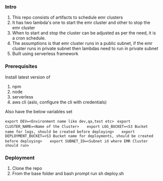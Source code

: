 ### Intro
1. This repo consists of artifacts to schedule emr clusters
2. It has two lambda's one to start the emr cluster and other to stop the emr cluster
3. When to start and stop the cluster can be adjusted as per the need, it is a cron schedule.
4. The assumptions is that emr cluster runs in a public subnet, if the emr cluster runs in private subnet then lambdas
   need to run in private subnet
5. Built using serverless framework

### Prerequisites
Install latest version of
1. npm
2. node
3. serverless
4. aws cli (aslo, configure the cli with credentials)

Also have the below variables set 

`export DEV=<Environment name like dev,qa,test etc> `
`export CLUSTER_NAME=<Name of the Cluster>   `
`export LOG_BUCKET=<S3 Bucket name for logs, should be created before deploying>   `
`export DEPLOYMENT_BUCKET=<S3 Bucket name for deployments, should be created before deploying>   `
`export SUBNET_ID=<Subnet id where EMR Cluster should run>   `

### Deployment
1. Clone the repo
2. From the base folder and bash prompt run 
   sh deploy.sh